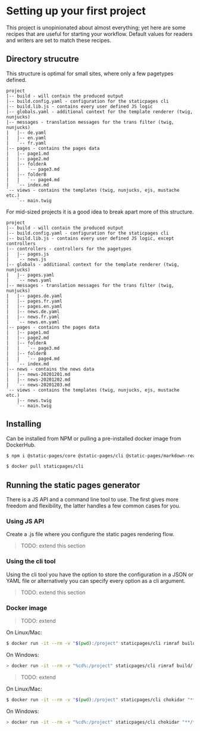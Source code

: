 # Setting up your first project

This project is unopinionated about almost everything; yet here are some recipes that are useful for starting your workflow. Default values for readers and writers are set to match these recipes.

## Directory strucutre

This structure is optimal for small sites, where only a few pagetypes defined.

```
project
|-- build - will contain the produced output
|-- build.config.yaml - configuration for the staticpages cli
|-- build.lib.js - contains every user defined JS logic
|-- globals.yaml - additional context for the template renderer (twig, nunjucks)
|-- messages - translation messages for the trans filter (twig, nunjucks)
|   |-- de.yaml
|   |-- en.yaml
|   `-- fr.yaml
|-- pages - contains the pages data
|   |-- page1.md
|   |-- page2.md
|   |-- folderA
|   |   `-- page3.md
|   |-- folderB
|   |   `-- page4.md
|   `-- index.md
`-- views - contains the templates (twig, nunjucks, ejs, mustache etc.)
    `-- main.twig
```

For mid-sized projects it is a good idea to break apart more of this structure.

```
project
|-- build - will contain the produced output
|-- build.config.yaml - configuration for the staticpages cli
|-- build.lib.js - contains every user defined JS logic, except controllers
|-- controllers - controllers for the pagetypes
|   |-- pages.js
|   `-- news.js
|-- globals - additional context for the template renderer (twig, nunjucks)
|   |-- pages.yaml
|   `-- news.yaml
|-- messages - translation messages for the trans filter (twig, nunjucks)
|   |-- pages.de.yaml
|   |-- pages.fr.yaml
|   |-- pages.en.yaml
|   |-- news.de.yaml
|   |-- news.fr.yaml
|   `-- news.en.yaml
|-- pages - contains the pages data
|   |-- page1.md
|   |-- page2.md
|   |-- folderA
|   |   `-- page3.md
|   |-- folderB
|   |   `-- page4.md
|   `-- index.md
|-- news - contains the news data
|   |-- news-20201201.md
|   |-- news-20201202.md
|   `-- news-20201203.md
`-- views - contains the templates (twig, nunjucks, ejs, mustache etc.)
    |-- news.twig
    `-- main.twig
```

## Installing

Can be installed from NPM or pulling a pre-installed docker image from DockerHub.

```sh
$ npm i @static-pages/core @static-pages/cli @static-pages/markdown-reader @static-pages/twig-writer
```

```sh
$ docker pull staticpages/cli
```

## Running the static pages generator

There is a JS API and a command line tool to use. The first gives more freedom and flexibility, the latter handles a few common cases for you.

### Using JS API

Create a .js file where you configure the static pages rendering flow.

> TODO: extend this section

### Using the cli tool

Using the cli tool you have the option to store the configuration in a JSON or YAML file or alternatively you can specify every option as a cli argument.

> TODO: extend this section

### Docker image

> TODO: extend

On Linux/Mac:
```sh
$ docker run -it --rm -v "$(pwd):/project" staticpages/cli rimraf build/ && staticpages --config build.config.yaml
```

On Windows:
```sh
> docker run -it --rm -v "%cd%:/project" staticpages/cli rimraf build/ && staticpages --config build.config.yaml
```

> TODO: extend

On Linux/Mac:
```sh
$ docker run -it --rm -v "$(pwd):/project" staticpages/cli chokidar "**/*.md" "**/*.yaml" "**/*.js" "**/*.twig" -c "rimraf build/ && staticpages --config build.config.yaml"
```

On Windows:
```sh
> docker run -it --rm -v "%cd%:/project" staticpages/cli chokidar "**/*.md" "**/*.yaml" "**/*.js" "**/*.twig" -c "rimraf build/ && staticpages --config build.config.yaml"
```
